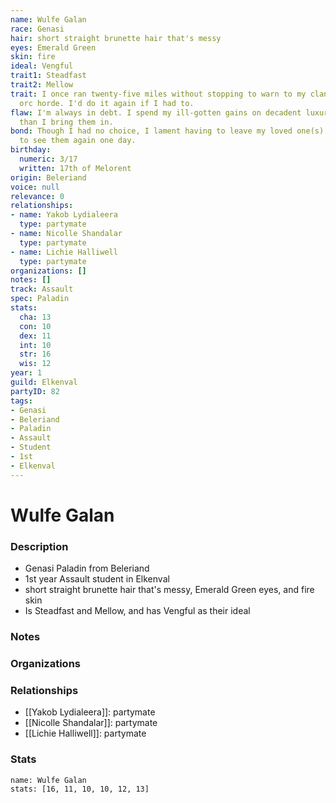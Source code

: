 ```yaml
---
name: Wulfe Galan
race: Genasi
hair: short straight brunette hair that's messy
eyes: Emerald Green
skin: fire
ideal: Vengful
trait1: Steadfast
trait2: Mellow
trait: I once ran twenty-five miles without stopping to warn to my clan of an approaching
  orc horde. I'd do it again if I had to.
flaw: I'm always in debt. I spend my ill-gotten gains on decadent luxuries faster
  than I bring them in.
bond: Though I had no choice, I lament having to leave my loved one(s) behind. I hope
  to see them again one day.
birthday:
  numeric: 3/17
  written: 17th of Melorent
origin: Beleriand
voice: null
relevance: 0
relationships:
- name: Yakob Lydialeera
  type: partymate
- name: Nicolle Shandalar
  type: partymate
- name: Lichie Halliwell
  type: partymate
organizations: []
notes: []
track: Assault
spec: Paladin
stats:
  cha: 13
  con: 10
  dex: 11
  int: 10
  str: 16
  wis: 12
year: 1
guild: Elkenval
partyID: 82
tags:
- Genasi
- Beleriand
- Paladin
- Assault
- Student
- 1st
- Elkenval
---
```

# Wulfe Galan
### Description
- Genasi Paladin from Beleriand
- 1st year Assault student in Elkenval
- short straight brunette hair that's messy, Emerald Green eyes, and fire skin
- Is Steadfast and Mellow, and has Vengful as their ideal

### Notes

### Organizations

### Relationships
- [[Yakob Lydialeera]]: partymate
- [[Nicolle Shandalar]]: partymate
- [[Lichie Halliwell]]: partymate

### Stats
```statblock
name: Wulfe Galan
stats: [16, 11, 10, 10, 12, 13]
```